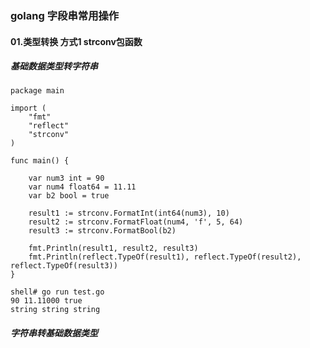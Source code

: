 ### golang 字段串常用操作

#### 01.类型转换 方式1 strconv包函数
##### 基础数据类型转字符串
```
package main

import (
	"fmt"
	"reflect"
	"strconv"
)

func main() {

	var num3 int = 90
	var num4 float64 = 11.11
	var b2 bool = true

	result1 := strconv.FormatInt(int64(num3), 10)
	result2 := strconv.FormatFloat(num4, 'f', 5, 64)
	result3 := strconv.FormatBool(b2)

	fmt.Println(result1, result2, result3)
	fmt.Println(reflect.TypeOf(result1), reflect.TypeOf(result2), reflect.TypeOf(result3))
}

shell# go run test.go
90 11.11000 true
string string string
```
##### 字符串转基础数据类型

